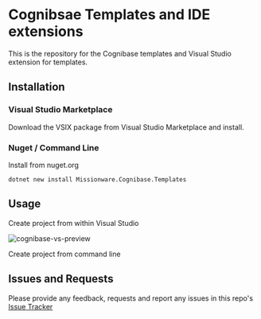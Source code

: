# Cognibsae Templates and IDE extensions
This is the repository for the Cognibase templates and Visual Studio extension for templates. 

## Installation

### Visual Studio Marketplace

Download the VSIX package from Visual Studio Marketplace and install.

### Nuget / Command Line
 
Install from nuget.org 

```
dotnet new install Missionware.Cognibase.Templates
```

## Usage

Create project from within Visual Studio 

![cognibase-vs-preview](https://github.com/Missionware/cognibase-vs-addin/assets/1830368/1688c3e1-2db4-4886-94c5-54df70bdc37d)

Create project from command line



## Issues and Requests

Please provide any feedback, requests and report any issues in this repo's [Issue Tracker](https://github.com/Missionware/cognibase-vs-addin/issues)
